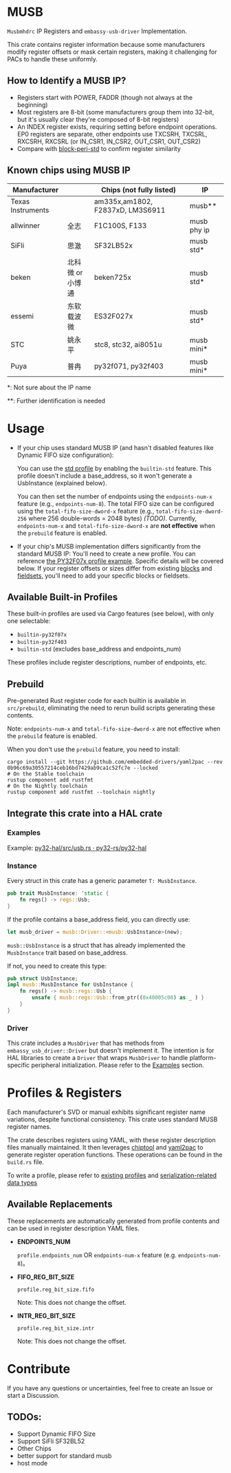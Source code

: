 # MUSB
`Musbmhdrc` IP Registers and `embassy-usb-driver` Implementation.



This crate contains register information because some manufacturers modify register offsets or mask certain registers, making it challenging for PACs to handle these uniformly.

## How to Identify a MUSB IP?
- Registers start with POWER, FADDR (though not always at the beginning)
- Most registers are 8-bit (some manufacturers group them into 32-bit, but it's usually clear they're composed of 8-bit registers)
- An INDEX register exists, requiring setting before endpoint operations. EP0 registers are separate, other endpoints use TXCSRH, TXCSRL, RXCSRH, RXCSRL (or IN_CSR1, IN_CSR2, OUT_CSR1, OUT_CSR2)
- Compare with [block-peri-std](registers/blocks/peri_std.yaml) to confirm register similarity

## Known chips using MUSB IP

| Manufacturer      |                  | Chips (not fully listed)         | IP          |
| ----------------- | ---------------- | -------------------------------- | ----------- |
| Texas Instruments |                  | am335x,am1802, F2837xD, LM3S6911 | musb**      |
| allwinner         | 全志             | F1C100S, F133                    | musb phy ip |
| SiFli             | 思澈             | SF32LB52x                        | musb std*   |
| beken             | 北科微 or 小博通 | beken725x                        | musb std*   |
| essemi            | 东软载波微       | ES32F027x                        | musb std*   |
| STC               | 姚永平           | stc8, stc32, ai8051u             | musb mini*  |
| Puya              | 普冉             | py32f071, py32f403               | musb mini*  |

*: Not sure about the IP name

**: Further identification is needed

# Usage

- If your chip uses standard MUSB IP (and hasn't disabled features like Dynamic FIFO size configuration):
  
  You can use the [std profile](registers/profiles/std.yaml) by enabling the `builtin-std` feature. This profile doesn't include a base_address, so it won't generate a UsbInstance (explained below).
  
  You can then set the number of endpoints using the `endpoints-num-x` feature (e.g., `endpoints-num-8`). The total FIFO size can be configured using the `total-fifo-size-dword-x` feature (e.g., `total-fifo-size-dword-256` where 256 double-words = 2048 bytes) *(TODO)*.
  Currently, `endpoints-num-x` and `total-fifo-size-dword-x` are **not effective** when the `prebuild` feature is enabled.
  
- If your chip's MUSB implementation differs significantly from the standard MUSB IP:
  You'll need to create a new profile. You can reference [the PY32F07x profile example](registers/profiles/py32f07x.yaml). Specific details will be covered below. If your register offsets or sizes differ from existing [blocks](registers/blocks) and [fieldsets](registers/fieldsets), you'll need to add your specific blocks or fieldsets.

## Available Built-in Profiles

These built-in profiles are used via Cargo features (see below), with only one selectable:
- `builtin-py32f07x`
- `builtin-py32f403`
- `builtin-std` (excludes base_address and endpoints_num)

These profiles include register descriptions, number of endpoints, etc.

## Prebuild

Pre-generated Rust register code for each builtin is available in `src/prebuild`, eliminating the need to rerun build scripts generating these contents.

Note: `endpoints-num-x` and `total-fifo-size-dword-x` are not effective when the `prebuild` feature is enabled.

When you don't use the `prebuild` feature, you need to install:
```shell
cargo install --git https://github.com/embedded-drivers/yaml2pac --rev 0b96c69a30557214ceb16bd7429ab9ca1c52fc7e --locked
# On the Stable toolchain
rustup component add rustfmt
# On the Nightly toolchain
rustup component add rustfmt --toolchain nightly
```

## Integrate this crate into a HAL crate

### Examples
Example: [py32-hal/src/usb.rs · py32-rs/py32-hal](https://github.com/py32-rs/py32-hal/blob/main/src/usb.rs)

### Instance

Every struct in this crate has a generic parameter `T: MusbInstance`.

```rust
pub trait MusbInstance: 'static {
    fn regs() -> regs::Usb;
}
```

If the profile contains a base_address field, you can directly use:
```rust
let musb_driver = musb::Driver::<musb::UsbInstance>(new);
```

`musb::UsbInstance` is a struct that has already implemented the `MusbInstance` trait based on base_address.

If not, you need to create this type:
```rust
pub struct UsbInstance;
impl musb::MusbInstance for UsbInstance {
    fn regs() -> musb::regs::Usb {
        unsafe { musb::regs::Usb::from_ptr((0x40005c00) as _ ) }
    }
}
```

### Driver

This crate includes a `MusbDriver` that has methods from `embassy_usb_driver::Driver` but doesn't implement it. The intention is for HAL libraries to create a `Driver` that wraps `MusbDriver` to handle platform-specific peripheral initialization. Please refer to the [Examples](#examples) section.

# Profiles & Registers

Each manufacturer's SVD or manual exhibits significant register name variations, despite functional consistency. This crate uses standard MUSB register names.

The crate describes registers using YAML, with these register description files manually maintained. It then leverages [chiptool](https://github.com/embassy-rs/chiptool) and [yaml2pac](https://github.com/embedded-drivers/yaml2pac) to generate register operation functions. These operations can be found in the `build.rs` file.

To write a profile, please refer to [existing profiles](registers/profiles) and [serialization-related data types](build_src/build_serde.rs)

## Available Replacements

These replacements are automatically generated from profile contents and can be used in register description YAML files.

- **ENDPOINTS_NUM**

  `profile.endpoints_num` OR `endpoints-num-x` feature (e.g. `endpoints-num-8`)。

- **FIFO_REG_BIT_SIZE** 

  `profile.reg_bit_size.fifo`

  Note: This does not change the offset.

- **INTR_REG_BIT_SIZE**

  `profile.reg_bit_size.intr`

  Note: This does not change the offset.

# Contribute

If you have any questions or uncertainties, feel free to create an Issue or start a Discussion.

## TODOs:

- Support Dynamic FIFO Size
- Support SiFli SF32BL52
- Other Chips
- better support for standard musb
- host mode 